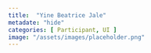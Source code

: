 ```yaml
---
title:  "Yine Beatrice Jale"
metadate: "hide"
categories: [ Participant, UI ]
image: "/assets/images/placeholder.png"
---
```

